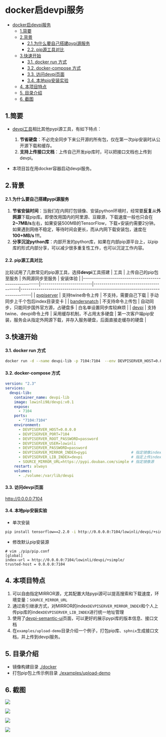# docker启devpi服务

- [docker启devpi服务](#docker启devpi服务)
  - [1.简要](#1简要)
  - [2.背景](#2背景)
      - [2.1.为什么要自己搭建pypi源服务](#21为什么要自己搭建pypi源服务)
      - [2.2. pip源工具对比](#22-pip源工具对比)
  - [3.快速开始](#3快速开始)
      - [3.1. docker run 方式](#31-docker-run-方式)
      - [3.2. docker-compose 方式](#32-docker-compose-方式)
      - [3.3. 访问devpi页面](#33-访问devpi页面)
      - [3.4. 本地pip安装实验](#34-本地pip安装实验)
  - [4. 本项目特点](#4-本项目特点)
  - [5. 目录介绍](#5-目录介绍)
  - [6. 截图](#6-截图)




## 1.简要

+ [devpi工具](https://devpi.net/docs/devpi/devpi/stable/%2Bd/index.html)相比其他pypi源工具，有如下特点：
  1. **节省硬盘**：不必完全同步下来公开源的所有包，仅在第一次pip安装时从公开源下载和缓存。
  2. **支持上传接口文档**：上传自己开发pip库时，可以把接口文档也上传到devpi。

+ 本项目旨在用docker容器启动devpi服务。

## 2.背景
#### 2.1.为什么要自己搭建pypi源服务
1. **节省安装时间**：当我们在内网打包镜像、安装python环境时，经常要**反复**从**外网源**下载pip库。即使改用国内的阿里源、豆瓣源，下载速度一般也只会在**2~7MB/s**左右，如果安装500MB的TensorFlow，下载+安装约需要2分钟。如果遇到网络不稳定，等待时间会更长，而从内网下载安装包，速度在**100+MB/s !!!**。
2. **分享沉淀python库**：内部开发的python库，如果在内部pip源平台上，以pip库的形式内部分享，可以减少很多重复性工作，也可以沉淀工作内容。

#### 2.2. pip源工具对比

比较试用了几款常见的pip源工具，选择**devpi**工具搭建
| 工具                                                   | 上传自己的pip包至服务    | 外网源同步至服务                       | 安装体验                                                                          |
|--------------------------------------------------------|--------------------------|----------------------------------------|-----------------------------------------------------------------------------------|
| [pypiserver](https://github.com/pypiserver/pypiserver) | 支持twine命令上传        | 不支持，需要自己下载                   | 手动同步上千个包后index目录变卡                                                   |
| [bandersnatch](https://github.com/pypa/bandersnatch)   | 不支持命令上传包         | 自动同步，只能同步国外官方源，占硬盘多 | 白名单设置同步库较麻烦                                                            |
| [devpi](https://github.com/devpi/devpi)                | 支持twine、devpi命令上传 | 采用缓存机制，不占用太多硬盘           | 第一次客户端pip安装，服务会从指定外网源下载，并存入服务硬盘，后面直接走缓存的硬盘 |


## 3.快速开始
#### 3.1. docker run 方式

```bash
docker run -d --name devpi-lib -p 7104:7104  --env DEVPISERVER_HOST=0.0.0.0 --env DEVPISERVER_PORT=7104 --env DEVPISERVER_ROOT_PASSWORD=password --env DEVPISERVER_USER=lowinli --env DEVPISERVER_PASSWORD=password --env DEVPISERVER_MIRROR_INDEX=pypi --env DEVPISERVER_LIB_INDEX=devpi --env SOURCE_MIRROR_URL=https://pypi.douban.com/simple --restart always --volume volume:/var/lib/devpi lowinli98/devpi:v0.1
```

#### 3.2. docker-compose 方式

```yaml
version: "2.3"
services:
  devpi-lib:
    container_name: devpi-lib
    image: lowinli98/devpi:v0.1
    expose:
      - 7104
    ports:
      - "7104:7104"
    environment:
      - DEVPISERVER_HOST=0.0.0.0
      - DEVPISERVER_PORT=7104
      - DEVPISERVER_ROOT_PASSWORD=password
      - DEVPISERVER_USER=lowinli
      - DEVPISERVER_PASSWORD=password
      - DEVPISERVER_MIRROR_INDEX=pypi                    # 指定镜像index
      - DEVPISERVER_LIB_INDEX=devpi                      # 指定上传index
      - SOURCE_MIRROR_URL=https://pypi.douban.com/simple # 指定镜像源
    restart: always
    volumes:
      - ./volume:/var/lib/devpi

```

#### 3.3. 访问devpi页面
http://0.0.0.0:7104

#### 3.4. 本地pip安装实验
+ 单次安装
```bash
pip install tensorflow==2.2.0 -i http://0.0.0.0:7104/lowinli/devpi/+simple/ --trusted-host 0.0.0.0:7104
```

+ 修改默认pip安装源
```vim
# vim ./pip/pip.conf
[global]
index-url = http://0.0.0.0:7104/lowinli/devpi/+simple/
trusted-host = 0.0.0.0:7104
```

## 4. 本项目特点

1. 可以自由指定MIRROR源，尤其配置大陆pypi源可以提高搜索和下载速度，环境变量：`SOURCE_MIRROR_URL`
2. 通过索引继承方式，对MIRROR的index`DEVPISERVER_MIRROR_INDEX`和个人上传pip库的index`DEVPISERVER_LIB_INDEX`进行统一地址管理
3. 使用了[devpi-semantic-ui](https://github.com/apihackers/devpi-semantic-ui)页面，可以更好的展示pypi库的版本信息、接口文档
4. 在`examples/upload-demo`目录介绍一个例子，打包pip库、`sphnix`生成接口文档，并上传到devpi服务。

## 5. 目录介绍

+ 镜像构建目录
[./docker](./docker)
+ 打包pip包上传示例目录
[./examples/upload-demo](./examples/upload-demo)

## 6. 截图

![](./pics/1.png)

![](./pics/2.png)

![](./pics/3.png)

![](./pics/download.png)